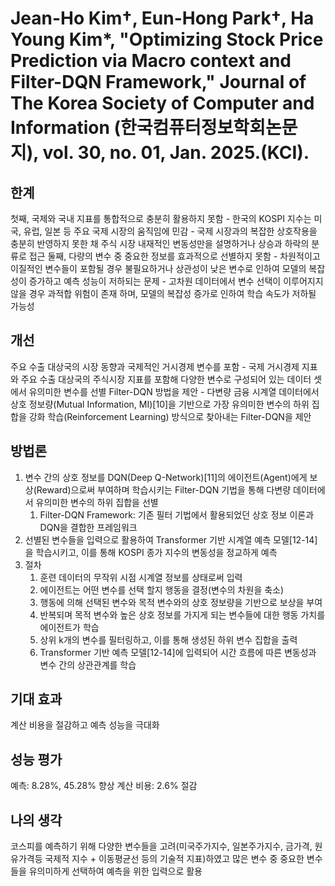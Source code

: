 # Jean-Ho Kim†, Eun-Hong Park†, Ha Young Kim*, "Optimizing Stock Price Prediction via Macro context and Filter-DQN Framework," Journal of The Korea Society of Computer and Information (한국컴퓨터정보학회논문지), vol. 30, no. 01, Jan. 2025.(KCI).

## 한계
첫째, 국제와 국내 지표를 통합적으로 충분히 활용하지 못함
    - 한국의 KOSPI 지수는 미국, 유럽, 일본 등 주요 국제 시장의 움직임에 민감
    - 국제 시장과의 복잡한 상호작용을 충분히 반영하지 못한 채 주식 시장 내재적인 변동성만을 설명하거나 상승과 하락의 분류로 접근
둘째, 다량의 변수 중 중요한 정보를 효과적으로 선별하지 못함
    - 차원적이고 이질적인 변수들이 포함될 경우 불필요하거나 상관성이 낮은 변수로 인하여 모델의 복잡성이 증가하고 예측 성능이 저하되는 문제
    - 고차원 데이터에서 변수 선택이 이루어지지 않을 경우 과적합 위험이 존재 하며, 모델의 복잡성 증가로 인하여 학습 속도가 저하될 가능성
  
## 개선
주요 수출 대상국의 시장 동향과 국제적인 거시경제 변수를 포함
    - 국제 거시경제 지표와 주요 수출 대상국의 주식시장 지표를 포함해 다양한 변수로 구성되어 있는 데이터 셋에서 유의미한 변수를 선별
Filter-DQN 방법을 제안
    - 다변량 금융 시계열 데이터에서 상호 정보량(Mutual Information, MI)[10]을 기반으로 가장 유의미한 변수의 하위 집합을 강화 학습(Reinforcement Learning) 방식으로 찾아내는 Filter-DQN을 제안
  
## 방법론
1. 변수 간의 상호 정보를 DQN(Deep Q-Network)[11]의 에이전트(Agent)에게 보상(Reward)으로써 부여하며 학습시키는 Filter-DQN 기법을 통해 다변량 데이터에서 유의미한 변수의 하위 집합을 선별
   1. Filter-DQN Framework: 기존 필터 기법에서 활용되었던 상호 정보 이론과 DQN을 결합한 프레임워크
2. 선별된 변수들을 입력으로 활용하여 Transformer 기반 시계열 예측 모델[12-14] 을 학습시키고, 이를 통해 KOSPI 종가 지수의 변동성을 정교하게 예측
3. 절차
   1. 훈련 데이터의 무작위 시점 시계열 정보를 상태로써 입력
   2. 에이전트는 어떤 변수를 선택 할지 행동을 결정(변수의 차원을 축소)
   3. 행동에 의해 선택된 변수와 목적 변수와의 상호 정보량을 기반으로 보상을 부여
   4. 반복되며 목적 변수와 높은 상호 정보를 가지게 되는 변수들에 대한 행동 가치를 에이전트가 학습
   5. 상위 k개의 변수를 필터링하고, 이를 통해 생성된 하위 변수 집합을 출력
   6. Transformer 기반 예측 모델[12-14]에 입력되어 시간 흐름에 따른 변동성과 변수 간의 상관관계를 학습

## 기대 효과
계산 비용을 절감하고 예측 성능을 극대화

## 성능 평가
예측: 8.28%, 45.28% 향상
계산 비용: 2.6% 절감

## 나의 생각
코스피를 예측하기 위해 다양한 변수들을 고려(미국주가지수, 일본주가지수, 금가격, 원유가격등 국제적 지수 + 이동평균선 등의 기술적 지표)하였고
많은 변수 중 중요한 변수들을 유의미하게 선택하여 예측을 위한 입력으로 활용


